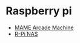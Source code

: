 # Raspberry pi

 - [MAME Arcade Machine](http://devtidbits.com/2012/11/26/mame-arcade-game-fun-with-a-raspberry-pi/)
 - [R-Pi NAS](http://elinux.org/R-Pi_NAS)
